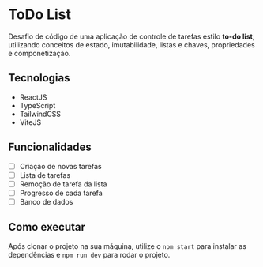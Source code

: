 # ToDo List

Desafio de código de uma aplicação de controle de tarefas estilo **to-do list**, utilizando conceitos de estado, imutabilidade, listas e chaves, propriedades e componetização.

## Tecnologias

- ReactJS
- TypeScript
- TailwindCSS
- ViteJS

## Funcionalidades

- [ ] Criação de novas tarefas
- [ ] Lista de tarefas
- [ ] Remoção de tarefa da lista
- [ ] Progresso de cada tarefa
- [ ] Banco de dados

## Como executar

Após clonar o projeto na sua máquina, utilize o `npm start` para instalar as dependências e `npm run dev` para rodar o projeto.
